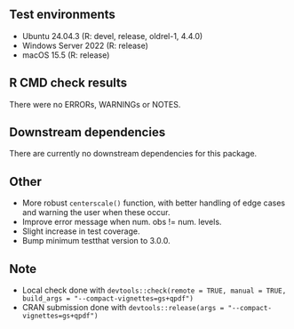 ## Test environments

* Ubuntu 24.04.3 (R: devel, release, oldrel-1, 4.4.0)
* Windows Server 2022 (R: release)
* macOS 15.5 (R: release)

## R CMD check results

There were no ERRORs, WARNINGs or NOTES.

## Downstream dependencies

There are currently no downstream dependencies for this package.

## Other

* More robust `centerscale()` function, with better handling of edge cases and
  warning the user when these occur.
* Improve error message when num. obs != num. levels.
* Slight increase in test coverage.
* Bump minimum testthat version to 3.0.0.

## Note

* Local check done with
  `devtools::check(remote = TRUE, manual = TRUE, build_args = "--compact-vignettes=gs+qpdf")`
* CRAN submission done with
  `devtools::release(args = "--compact-vignettes=gs+qpdf")`